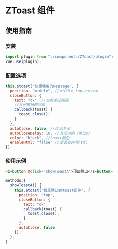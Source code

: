 # ZToast 组件

## 使用指南

### 安装

```javascript
import plugin from "./components/ZToast/plugin";
Vue.use(plugin);
```

### 配置选项

```javascript
this.$toast("你想使用的message", {
  position: "middle", //middle,top,bottom
  closeButton: {
    text: "ok", //左侧关闭按钮
    //关闭按钮的回调
    callback(toast) {
      toast.close();
    }
  },
  autoClose: false, //自动关闭
  autoCloseDelay: 10, //关闭时间（单位s）
  color: "black", //toast颜色
  enableHtml: "false" //是否支持写html
});
```

### 使用示例

```html
<z-button @click="showToastA">顶部弹出</z-button>
```

```javascript
methods:{
  showToastA() {
    this.$toast("我是默认的toast组件", {
      position: "top",
      closeButton: {
        text: "ok",
        callback(toast) {
          toast.close();
        }
      },
      autoClose: false
    });
  },
}


```

